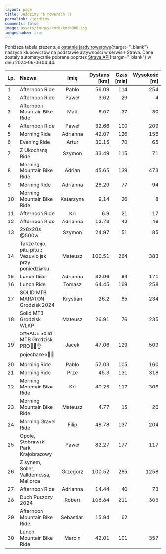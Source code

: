 ```yaml
---
layout: page
title: Jeździmy na rowerach :)
permalink: /jezdzimy
comments: false
image: assets/images/kmtb/kmtb008.jpg
imageshadow: true
---
```


Poniższa tabela prezentuje [ostatnie jazdy rowerowe](https://www.strava.com/clubs/336381){:target="_blank"} naszych klubowiczów na podstawie aktywności w serwisie Strava. Dane zostały automatycznie pobrane poprzez [Strava API](https://developers.strava.com/docs/reference/#api-Clubs-getClubActivitiesById){:target="_blank"} w dniu 2024-06-06 04:44.

Lp. | Nazwa | Imię | Dystans [km] | Czas [min] | Wysokość [m]
:--- | :--- | :---: | ---: | ---: | ---:
1|Afternoon Ride|Pablo|56.09|114|254
2|Afternoon Ride|Paweł|3.62|29|4
3|Afternoon Mountain Bike Ride|Matt|8.07|37|30
4|Afternoon Ride|Paweł|32.66|100|209
5|Morning Ride|Adrianna|42.07|126|156
6|Evening Ride|Artur|30.15|70|65
7|Z Ukochaną Ride|Szymon|33.49|115|71
8|Morning Mountain Bike Ride|Adrian|45.65|139|473
9|Morning Ride|Adrianna|28.29|77|94
10|Morning Mountain Bike Ride|Katarzyna|9.14|26|8
11|Afternoon Ride|Kri|6.9|21|17
12|Afternoon Ride|Adrianna|13.73|42|46
13|2x8x20s @500w|Szymon|24.97|51|85
14|Także tego, pitu pitu z Vezuvio jak przy poniedziałku|Mateusz|100.51|264|383
15|Lunch Ride|Adrianna|32.96|84|171
16|Lunch Ride|Tomasz|64.45|169|258
17|SOLID MTB MARATON Grodzisk 2024|Krystian|26.2|85|234
18|Solid MTB Grodzisk WLKP|Mateusz|26.91|76|235
19|5#RACE Solid MTB Grodzisk PRO🚴‍♂️👌pojechane⭐️🦵💪|Jacek|47.06|129|509
20|Morning Ride|Pablo|57.03|105|160
21|Morning Ride|Prze|45.3|131|318
22|Morning Mountain Bike Ride|Kri|40.25|117|306
23|Morning Mountain Bike Ride|Mateusz|4.77|15|20
24|Morning Gravel Ride|Filip|48.78|137|204
25|Opole, Stobrawski Park Krajobrazowy|Paweł|82.27|177|117
26|Z synem, Soller, Valldemossa, Mallorca|Grzegorz|100.52|285|1258
27|Afternoon Ride|Adrianna|14.44|40|73
28|Duch Puszczy 2024|Robert|106.84|211|303
29|Afternoon Mountain Bike Ride|Sebastian|15.94|62|
30|Lunch Mountain Bike Ride|Marcin|42.01|101|357
